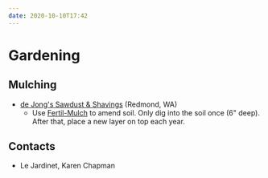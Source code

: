 ```yaml
---
date: 2020-10-10T17:42
---
```


# Gardening

## Mulching
- [de Jong's Sawdust & Shavings](http://dejongss.squarespace.com) (Redmond, WA)
  - Use [Fertil-Mulch](http://dejongss.squarespace.com/new-page-96) to amend soil.  Only dig into the soil once (6" deep).  After that, place a new layer on top each year.

## Contacts
- Le Jardinet, Karen Chapman